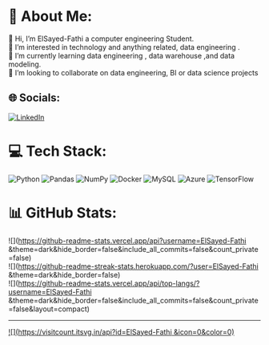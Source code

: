 # 💫 About Me:
👋 Hi, I’m ElSayed-Fathi a computer engineering Student.<br>👀 I’m interested in technology and anything related, data engineering .<br>🌱 I’m currently learning data engineering , data warehouse ,and data modeling.<br>💞️ I’m looking to collaborate on data engineering, BI or data science projects<br>


## 🌐 Socials:
[![LinkedIn](https://img.shields.io/badge/LinkedIn-%230077B5.svg?logo=linkedin&logoColor=white)](https://linkedin.com/in/https://www.linkedin.com/in/el-sayed-fathi) 

# 💻 Tech Stack:
![Python](https://img.shields.io/badge/python-3670A0?style=for-the-badge&logo=python&logoColor=ffdd54) ![Pandas](https://img.shields.io/badge/pandas-%23150458.svg?style=for-the-badge&logo=pandas&logoColor=white) ![NumPy](https://img.shields.io/badge/numpy-%23013243.svg?style=for-the-badge&logo=numpy&logoColor=white) ![Docker](https://img.shields.io/badge/docker-%230db7ed.svg?style=for-the-badge&logo=docker&logoColor=white) ![MySQL](https://img.shields.io/badge/mysql-%2300f.svg?style=for-the-badge&logo=mysql&logoColor=white) ![Azure](https://img.shields.io/badge/azure-%230072C6.svg?style=for-the-badge&logo=azure-devops&logoColor=white) ![TensorFlow](https://img.shields.io/badge/TensorFlow-%23FF6F00.svg?style=for-the-badge&logo=TensorFlow&logoColor=white)
# 📊 GitHub Stats:
![](https://github-readme-stats.vercel.app/api?username=ElSayed-Fathi &theme=dark&hide_border=false&include_all_commits=false&count_private=false)<br/>
![](https://github-readme-streak-stats.herokuapp.com/?user=ElSayed-Fathi &theme=dark&hide_border=false)<br/>
![](https://github-readme-stats.vercel.app/api/top-langs/?username=ElSayed-Fathi &theme=dark&hide_border=false&include_all_commits=false&count_private=false&layout=compact)

---
[![](https://visitcount.itsvg.in/api?id=ElSayed-Fathi &icon=0&color=0)](https://visitcount.itsvg.in)

<!-- Proudly created with GPRM ( https://gprm.itsvg.in ) -->

